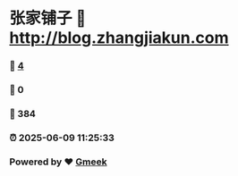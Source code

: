 # 张家铺子 :link: http://blog.zhangjiakun.com 
### :page_facing_up: [4](http://blog.zhangjiakun.com/tag.html) 
### :speech_balloon: 0 
### :hibiscus: 384 
### :alarm_clock: 2025-06-09 11:25:33 
### Powered by :heart: [Gmeek](https://github.com/Meekdai/Gmeek)
